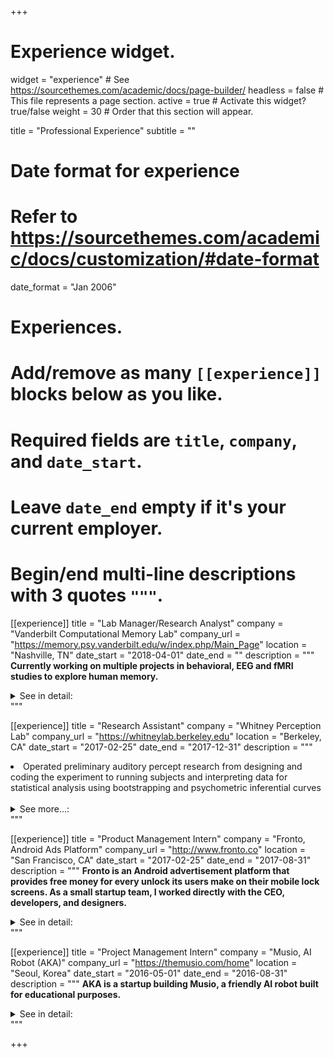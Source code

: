 +++
# Experience widget.
widget = "experience"  # See https://sourcethemes.com/academic/docs/page-builder/
headless = false  # This file represents a page section.
active = true  # Activate this widget? true/false
weight = 30  # Order that this section will appear.

title = "Professional Experience"
subtitle = ""

# Date format for experience
#   Refer to https://sourcethemes.com/academic/docs/customization/#date-format
date_format = "Jan 2006"

# Experiences.
#   Add/remove as many `[[experience]]` blocks below as you like.
#   Required fields are `title`, `company`, and `date_start`.
#   Leave `date_end` empty if it's your current employer.
#   Begin/end multi-line descriptions with 3 quotes `"""`.

[[experience]]
  title = "Lab Manager/Research Analyst"
  company = "Vanderbilt Computational Memory Lab"
  company_url = "https://memory.psy.vanderbilt.edu/w/index.php/Main_Page"
  location = "Nashville, TN"
  date_start = "2018-04-01"
  date_end = ""
  description = """
  **Currently working on multiple projects in behavioral, EEG and fMRI studies to explore human memory.**
  <details>
  <summary>See in detail:</summary>
  <li>
  Devised automated data processing pipeline that converts speech to text using Google Speech API, analyzes subject task performance, and constructs data frame based on experiment paradigm
  </li>

  <li>
  Coded experiment that communicates with fMRI system to explore [neural mechanism](/post/fmri) in categorization and temporal organization of memory system
  </li>

  <li>
  Utilized [vector space models](/post/vectorspace), such as GloVe and USE, to examine how semantics is mapped in memory space
  </li>

  <li>
  Developed behavioral and EEG experiments to explore the effect of cosine similarity on feature verification task
  </li>

  <li>
  Analyzed EEG data by filtering noise and artifacts using independent component analysis to [create evoked response](/post/eeg-advanced/)
  </li>
  <br>
  **Skills:** Python, MATLAB, Neuroimaging/Signal processing, Machine Learning
  </details>
  """

[[experience]]
  title = "Research Assistant"
  company = "Whitney Perception Lab"
  company_url = "https://whitneylab.berkeley.edu"
  location = "Berkeley, CA"
  date_start = "2017-02-25"
  date_end = "2017-12-31"
  description = """
  <li>
  Operated preliminary auditory percept research from designing and coding the experiment to running subjects and interpreting data for statistical analysis using bootstrapping and psychometric inferential curves
  </li>
  <br>
  <details>
  <summary>See more...:</summary>

  <li>
  Mentored high school students to understand experiment design and replicate the results
  </li>

  <li>
  Assisted Prof. Bill Prinzmetal in developing experiments to test whether serial dependence persists in real-life visual scenes
  </li>
  <br>
  **Skills:** MATLAB, PsychToolBox, PsychoPy, experimental design, statistical analysis
  </details>
  """


[[experience]]
  title = "Product Management Intern"
  company = "Fronto, Android Ads Platform"
  company_url = "http://www.fronto.co"
  location = "San Francisco, CA"
  date_start = "2017-02-25"
  date_end = "2017-08-31"
  description = """
  **Fronto is an Android advertisement platform that provides free money for every unlock its users make on their mobile lock screens. As a small startup team, I worked directly with the CEO, developers, and designers.**
  <details>
  <summary>See in detail:</summary>
  <li>
  Automated 90% of manual Zendesk ticket solution process to improve work efficiency
  </li>

  <li>
  Debugged usability issues and managed user portfolios using MySQL to identify potential abusers
  </li>
  <br>
  **Skills:** Agile, product management, MySQL, Jira, Mixpanel, Zendesk, Intercom
  </details>
  """


[[experience]]
  title = "Project Management Intern"
  company = "Musio, AI Robot (AKA)"
  company_url = "https://themusio.com/home"
  location = "Seoul, Korea"
  date_start = "2016-05-01"
  date_end = "2016-08-31"
  description = """
  **AKA is a startup building Musio, a friendly AI robot built for educational purposes.**
  <details>
  <summary>See in detail:</summary>
  <li>
  Leveraged communication between software and hardware teams to define and assess product requirements
  </li>

  <li>
  Iteratively redesigned website and blog interface and flow to improve usability and retention rate
  </li>
  <br>
  **Skills:** HTML/CSS/Javascript/Bootstrap, project management, Agile, Google Analytics
  </details>
  """

+++
